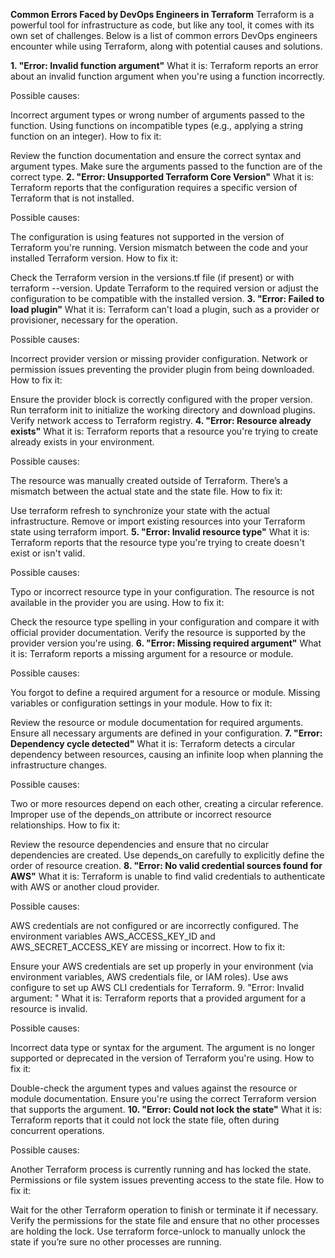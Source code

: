 **Common Errors Faced by DevOps Engineers in Terraform**
Terraform is a powerful tool for infrastructure as code, but like any tool, it comes with its own set of challenges. Below is a list of common errors DevOps engineers encounter while using Terraform, along with potential causes and solutions.

**1. "Error: Invalid function argument"**
What it is:
Terraform reports an error about an invalid function argument when you're using a function incorrectly.

Possible causes:

Incorrect argument types or wrong number of arguments passed to the function.
Using functions on incompatible types (e.g., applying a string function on an integer).
How to fix it:

Review the function documentation and ensure the correct syntax and argument types.
Make sure the arguments passed to the function are of the correct type.
**2. "Error: Unsupported Terraform Core Version"**
What it is:
Terraform reports that the configuration requires a specific version of Terraform that is not installed.

Possible causes:

The configuration is using features not supported in the version of Terraform you're running.
Version mismatch between the code and your installed Terraform version.
How to fix it:

Check the Terraform version in the versions.tf file (if present) or with terraform --version.
Update Terraform to the required version or adjust the configuration to be compatible with the installed version.
**3. "Error: Failed to load plugin"**
What it is:
Terraform can't load a plugin, such as a provider or provisioner, necessary for the operation.

Possible causes:

Incorrect provider version or missing provider configuration.
Network or permission issues preventing the provider plugin from being downloaded.
How to fix it:

Ensure the provider block is correctly configured with the proper version.
Run terraform init to initialize the working directory and download plugins.
Verify network access to Terraform registry.
**4. "Error: Resource already exists"**
What it is:
Terraform reports that a resource you're trying to create already exists in your environment.

Possible causes:

The resource was manually created outside of Terraform.
There’s a mismatch between the actual state and the state file.
How to fix it:

Use terraform refresh to synchronize your state with the actual infrastructure.
Remove or import existing resources into your Terraform state using terraform import.
**5. "Error: Invalid resource type"**
What it is:
Terraform reports that the resource type you're trying to create doesn't exist or isn't valid.

Possible causes:

Typo or incorrect resource type in your configuration.
The resource is not available in the provider you are using.
How to fix it:

Check the resource type spelling in your configuration and compare it with official provider documentation.
Verify the resource is supported by the provider version you're using.
**6. "Error: Missing required argument"**
What it is:
Terraform reports a missing argument for a resource or module.

Possible causes:

You forgot to define a required argument for a resource or module.
Missing variables or configuration settings in your module.
How to fix it:

Review the resource or module documentation for required arguments.
Ensure all necessary arguments are defined in your configuration.
**7. "Error: Dependency cycle detected"**
What it is:
Terraform detects a circular dependency between resources, causing an infinite loop when planning the infrastructure changes.

Possible causes:

Two or more resources depend on each other, creating a circular reference.
Improper use of the depends_on attribute or incorrect resource relationships.
How to fix it:

Review the resource dependencies and ensure that no circular dependencies are created.
Use depends_on carefully to explicitly define the order of resource creation.
**8. "Error: No valid credential sources found for AWS"**
What it is:
Terraform is unable to find valid credentials to authenticate with AWS or another cloud provider.

Possible causes:

AWS credentials are not configured or are incorrectly configured.
The environment variables AWS_ACCESS_KEY_ID and AWS_SECRET_ACCESS_KEY are missing or incorrect.
How to fix it:

Ensure your AWS credentials are set up properly in your environment (via environment variables, AWS credentials file, or IAM roles).
Use aws configure to set up AWS CLI credentials for Terraform.
9. "Error: Invalid argument: "
What it is:
Terraform reports that a provided argument for a resource is invalid.

Possible causes:

Incorrect data type or syntax for the argument.
The argument is no longer supported or deprecated in the version of Terraform you're using.
How to fix it:

Double-check the argument types and values against the resource or module documentation.
Ensure you're using the correct Terraform version that supports the argument.
**10. "Error: Could not lock the state"**
What it is:
Terraform reports that it could not lock the state file, often during concurrent operations.

Possible causes:

Another Terraform process is currently running and has locked the state.
Permissions or file system issues preventing access to the state file.
How to fix it:

Wait for the other Terraform operation to finish or terminate it if necessary.
Verify the permissions for the state file and ensure that no other processes are holding the lock.
Use terraform force-unlock to manually unlock the state if you’re sure no other processes are running.
